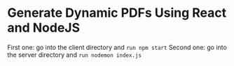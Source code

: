 # Generate Dynamic PDFs Using React and NodeJS

First one: go into the client directory and `run npm start`
Second one: go into the server directory and `run nodemon index.js`
